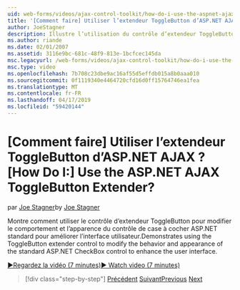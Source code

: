 ```yaml
---
uid: web-forms/videos/ajax-control-toolkit/how-do-i-use-the-aspnet-ajax-togglebutton-extender
title: '[Comment faire] Utiliser l’extendeur ToggleButton d’ASP.NET AJAX ? | Microsoft Docs'
author: JoeStagner
description: Illustre l’utilisation du contrôle d’extendeur ToggleButton pour modifier le comportement et l’apparence du contrôle de case à cocher ASP.NET standard pour améliorer l’utilisateur inter...
ms.author: riande
ms.date: 02/01/2007
ms.assetid: 3116e9bc-681c-48f9-813e-1bcfcec145da
msc.legacyurl: /web-forms/videos/ajax-control-toolkit/how-do-i-use-the-aspnet-ajax-togglebutton-extender
msc.type: video
ms.openlocfilehash: 7b708c23dbe9ac16af55d5effdb015a8b0aaa010
ms.sourcegitcommit: 0f1119340e4464720cfd16d0ff15764746ea1fea
ms.translationtype: MT
ms.contentlocale: fr-FR
ms.lasthandoff: 04/17/2019
ms.locfileid: "59420144"
---
```

# <a name="how-do-i-use-the-aspnet-ajax-togglebutton-extender"></a><span data-ttu-id="9740f-104">[Comment faire] Utiliser l’extendeur ToggleButton d’ASP.NET AJAX ?</span><span class="sxs-lookup"><span data-stu-id="9740f-104">[How Do I:] Use the ASP.NET AJAX ToggleButton Extender?</span></span>

<span data-ttu-id="9740f-105">par [Joe Stagner](https://github.com/JoeStagner)</span><span class="sxs-lookup"><span data-stu-id="9740f-105">by [Joe Stagner](https://github.com/JoeStagner)</span></span>

<span data-ttu-id="9740f-106">Montre comment utiliser le contrôle d’extendeur ToggleButton pour modifier le comportement et l’apparence du contrôle de case à cocher ASP.NET standard pour améliorer l’interface utilisateur.</span><span class="sxs-lookup"><span data-stu-id="9740f-106">Demonstrates using the ToggleButton extender control to modify the behavior and appearance of the standard ASP.NET CheckBox control to enhance the user interface.</span></span>

[<span data-ttu-id="9740f-107">&#9654;Regardez la vidéo (7 minutes)</span><span class="sxs-lookup"><span data-stu-id="9740f-107">&#9654; Watch video (7 minutes)</span></span>](https://channel9.msdn.com/Blogs/ASP-NET-Site-Videos/how-do-i-use-the-aspnet-ajax-togglebutton-extender)

> [!div class="step-by-step"]
> <span data-ttu-id="9740f-108">[Précédent](how-do-i-use-the-aspnet-ajax-hovermenu-extender.md)
> [Suivant](how-do-i-use-the-aspnet-ajax-dropshadow-extender.md)</span><span class="sxs-lookup"><span data-stu-id="9740f-108">[Previous](how-do-i-use-the-aspnet-ajax-hovermenu-extender.md)
[Next](how-do-i-use-the-aspnet-ajax-dropshadow-extender.md)</span></span>
